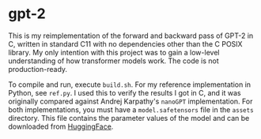 # gpt-2

This is my reimplementation of the forward and backward pass of GPT-2 in C, written in standard C11 with no dependencies other than the C POSIX library. My only intention with this project was to gain a low-level understanding of how transformer models work. The code is not production-ready.

To compile and run, execute `build.sh`. For my reference implementation in Python, see `ref.py`. I used this to verify the results I got in C, and it was originally compared against Andrej Karpathy's `nanoGPT` implementation. For both implementations, you must have a `model.safetensors` file in the `assets` directory. This file contains the parameter values of the model and can be downloaded from [HuggingFace](https://huggingface.co/openai-community/gpt2?show_file_info=model.safetensors).

